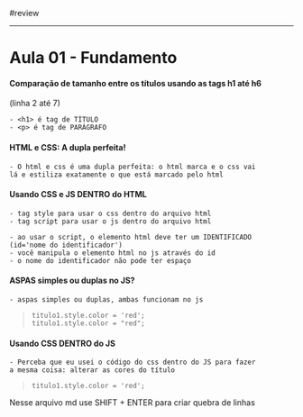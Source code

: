#review 

---
# Aula 01 - Fundamento

#### Comparação de tamanho entre os títulos usando as tags h1 até h6
(linha 2 até 7)

    - <h1> é tag de TÍTULO
    - <p> é tag de PARÁGRAFO

#### HTML e CSS: A dupla perfeita!  
    - O html e css é uma dupla perfeita: o html marca e o css vai
    lá e estiliza exatamente o que está marcado pelo html


#### Usando CSS e JS DENTRO do HTML
    - tag style para usar o css dentro do arquivo html
    - tag script para usar o js dentro do arquivo html

    - ao usar o script, o elemento html deve ter um IDENTIFICADO 
    (id='nome do identificador')
    - você manipula o elemento html no js através do id
    - o nome do identificador não pode ter espaço

#### ASPAS simples ou duplas no JS?
    - aspas simples ou duplas, ambas funcionam no js
  >     titulo1.style.color = 'red';
  >     titulo1.style.color = "red";



#### Usando CSS DENTRO do JS
    - Perceba que eu usei o código do css dentro do JS para fazer
    a mesma coisa: alterar as cores do título
  >     titulo1.style.color = 'red';

Nesse arquivo md use SHIFT + ENTER para criar quebra de linhas
  
